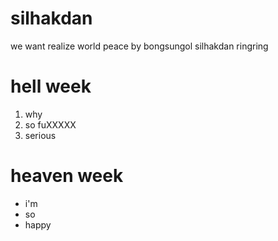# silhakdan

we want realize world peace by bongsungol silhakdan
ringring

# hell week

1. why
1. so fuXXXXX
1. serious

# heaven week

-   i'm
-   so
-   happy
